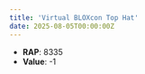```yaml
---
title: 'Virtual BLOXcon Top Hat'
date: 2025-08-05T00:00:00Z
---
```

- **RAP**: 8335
- **Value**: -1
